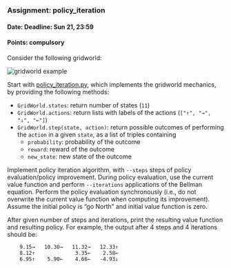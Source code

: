 ### Assignment: policy_iteration
#### Date: Deadline: Sun 21, 23:59
#### Points: **compulsory**

Consider the following gridworld:

![gridworld example](https://raw.githubusercontent.com/ufal/npfl122/master/tasks/policy_iteration.svg?sanitize=true)

Start with [policy_iteration.py](https://github.com/ufal/npfl122/tree/master/labs/02/policy_iteration.py),
which implements the gridworld mechanics, by providing the following methods:
- `GridWorld.states`: return number of states (`11`)
- `GridWorld.actions`: return lists with labels of the actions (`["↑", "→", "↓", "←"]`)
- `GridWorld.step(state, action)`: return possible outcomes of performing the
  `action` in a given `state`, as a list of triples containing
  - `probability`: probability of the outcome
  - `reward`: reward of the outcome
  - `new_state`: new state of the outcome

Implement policy iteration algorithm, with `--steps` steps of policy
evaluation/policy improvement. During policy evaluation, use the current value
function and perform `--iterations` applications of the Bellman equation.
Perform the policy evaluation synchronously (i.e., do not overwrite the current
value function when computing its improvement). Assume the initial policy is
“go North” and initial value function is zero.

After given number of steps and iterations, print the resulting value function
and resulting policy. For example, the output after 4 steps and 4 iterations
should be:
```
    9.15→   10.30→   11.32→   12.33↑
    8.12↑             3.35←    2.58←
    6.95↑    5.90←    4.66←   -4.93↓
```
